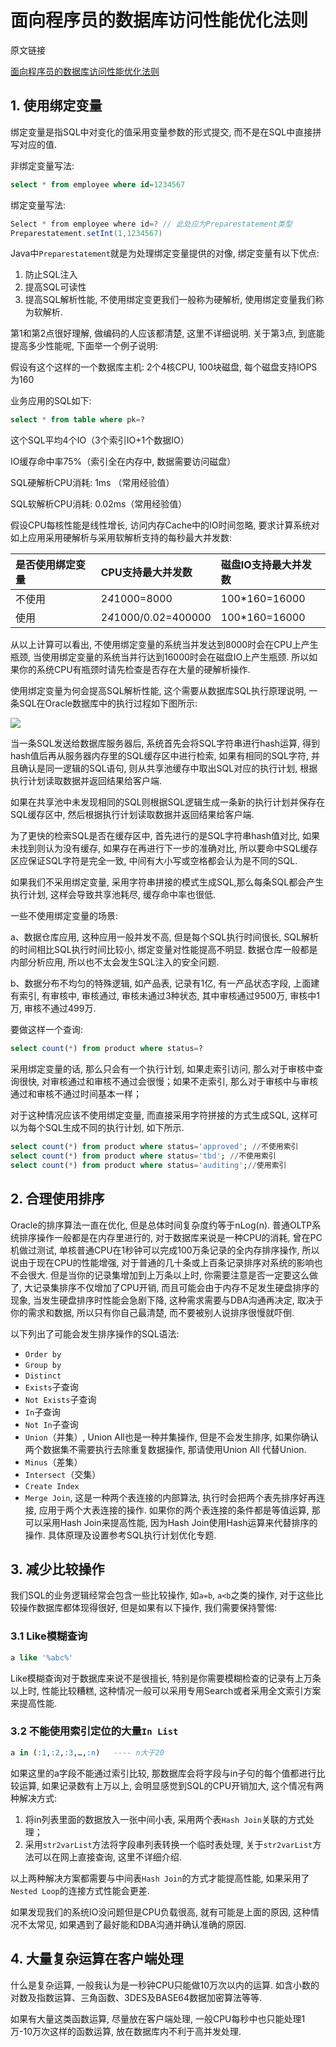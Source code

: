 # 面向程序员的数据库访问性能优化法则

原文链接

[面向程序员的数据库访问性能优化法则](https://blog.csdn.net/yzsind/article/details/6059209)

## 1. 使用绑定变量

绑定变量是指SQL中对变化的值采用变量参数的形式提交, 而不是在SQL中直接拼写对应的值. 

非绑定变量写法: 

```sql
select * from employee where id=1234567
```

绑定变量写法: 

```java
Select * from employee where id=? // 此处应为Preparestatement类型
Preparestatement.setInt(1,1234567)
```

Java中`Preparestatement`就是为处理绑定变量提供的对像, 绑定变量有以下优点: 

1. 防止SQL注入
2. 提高SQL可读性
3. 提高SQL解析性能, 不使用绑定变更我们一般称为硬解析, 使用绑定变量我们称为软解析. 

第1和第2点很好理解, 做编码的人应该都清楚, 这里不详细说明. 关于第3点, 到底能提高多少性能呢, 下面举一个例子说明: 

假设有这个这样的一个数据库主机: 2个4核CPU, 100块磁盘, 每个磁盘支持IOPS为160

业务应用的SQL如下: 

```sql
select * from table where pk=?
```

这个SQL平均4个IO（3个索引IO+1个数据IO）

IO缓存命中率75%（索引全在内存中, 数据需要访问磁盘）

SQL硬解析CPU消耗: 1ms  （常用经验值）

SQL软解析CPU消耗: 0.02ms（常用经验值）

假设CPU每核性能是线性增长, 访问内存Cache中的IO时间忽略, 要求计算系统对如上应用采用硬解析与采用软解析支持的每秒最大并发数: 

| 是否使用绑定变量 | CPU支持最大并发数    | 磁盘IO支持最大并发数 |
| :--------------- | :------------------- | :------------------- |
| 不使用           | 2*4*1000=8000        | 100*160=16000        |
| 使用             | 2*4*1000/0.02=400000 | 100*160=16000        |

从以上计算可以看出, 不使用绑定变量的系统当并发达到8000时会在CPU上产生瓶颈, 当使用绑定变量的系统当并行达到16000时会在磁盘IO上产生瓶颈. 所以如果你的系统CPU有瓶颈时请先检查是否存在大量的硬解析操作. 

使用绑定变量为何会提高SQL解析性能, 这个需要从数据库SQL执行原理说明, 一条SQL在Oracle数据库中的执行过程如下图所示: 

![](https://gitee.com/generals-space/gitimg/raw/master/05e8c7b973d105bc9ce44a1fe67de71e.jpg)

当一条SQL发送给数据库服务器后, 系统首先会将SQL字符串进行hash运算, 得到hash值后再从服务器内存里的SQL缓存区中进行检索, 如果有相同的SQL字符, 并且确认是同一逻辑的SQL语句, 则从共享池缓存中取出SQL对应的执行计划, 根据执行计划读取数据并返回结果给客户端. 

如果在共享池中未发现相同的SQL则根据SQL逻辑生成一条新的执行计划并保存在SQL缓存区中, 然后根据执行计划读取数据并返回结果给客户端. 

为了更快的检索SQL是否在缓存区中, 首先进行的是SQL字符串hash值对比, 如果未找到则认为没有缓存, 如果存在再进行下一步的准确对比, 所以要命中SQL缓存区应保证SQL字符是完全一致, 中间有大小写或空格都会认为是不同的SQL. 

如果我们不采用绑定变量, 采用字符串拼接的模式生成SQL,那么每条SQL都会产生执行计划, 这样会导致共享池耗尽, 缓存命中率也很低. 

一些不使用绑定变量的场景: 

a、数据仓库应用, 这种应用一般并发不高, 但是每个SQL执行时间很长, SQL解析的时间相比SQL执行时间比较小, 绑定变量对性能提高不明显. 数据仓库一般都是内部分析应用, 所以也不太会发生SQL注入的安全问题. 

b、数据分布不均匀的特殊逻辑, 如产品表, 记录有1亿, 有一产品状态字段, 上面建有索引, 有审核中, 审核通过, 审核未通过3种状态, 其中审核通过9500万, 审核中1万, 审核不通过499万. 

要做这样一个查询: 

```sql
select count(*) from product where status=?
```

采用绑定变量的话, 那么只会有一个执行计划, 如果走索引访问, 那么对于审核中查询很快, 对审核通过和审核不通过会很慢；如果不走索引, 那么对于审核中与审核通过和审核不通过时间基本一样；

对于这种情况应该不使用绑定变量, 而直接采用字符拼接的方式生成SQL, 这样可以为每个SQL生成不同的执行计划, 如下所示. 

```sql
select count(*) from product where status='approved'; //不使用索引
select count(*) from product where status='tbd'; //不使用索引
select count(*) from product where status='auditing';//使用索引
```

## 2. 合理使用排序

Oracle的排序算法一直在优化, 但是总体时间复杂度约等于nLog(n). 普通OLTP系统排序操作一般都是在内存里进行的, 对于数据库来说是一种CPU的消耗, 曾在PC机做过测试, 单核普通CPU在1秒钟可以完成100万条记录的全内存排序操作, 所以说由于现在CPU的性能增强, 对于普通的几十条或上百条记录排序对系统的影响也不会很大. 但是当你的记录集增加到上万条以上时, 你需要注意是否一定要这么做了, 大记录集排序不仅增加了CPU开销, 而且可能会由于内存不足发生硬盘排序的现象, 当发生硬盘排序时性能会急剧下降, 这种需求需要与DBA沟通再决定, 取决于你的需求和数据, 所以只有你自己最清楚, 而不要被别人说排序很慢就吓倒. 

以下列出了可能会发生排序操作的SQL语法: 

- `Order by`
- `Group by`
- `Distinct`
- `Exists`子查询
- `Not Exists`子查询
- `In`子查询
- `Not In`子查询
- `Union`（并集）, Union All也是一种并集操作, 但是不会发生排序, 如果你确认两个数据集不需要执行去除重复数据操作, 那请使用Union All 代替Union. 
- `Minus`（差集）
- `Intersect`（交集）
- `Create Index`
- `Merge Join`, 这是一种两个表连接的内部算法, 执行时会把两个表先排序好再连接, 应用于两个大表连接的操作. 如果你的两个表连接的条件都是等值运算, 那可以采用Hash Join来提高性能, 因为Hash Join使用Hash运算来代替排序的操作. 具体原理及设置参考SQL执行计划优化专题. 

## 3. 减少比较操作

我们SQL的业务逻辑经常会包含一些比较操作, 如`a=b`, `a<b`之类的操作, 对于这些比较操作数据库都体现得很好, 但是如果有以下操作, 我们需要保持警惕: 

### 3.1 Like模糊查询

```sql
a like '%abc%'
```

Like模糊查询对于数据库来说不是很擅长, 特别是你需要模糊检查的记录有上万条以上时, 性能比较糟糕, 这种情况一般可以采用专用Search或者采用全文索引方案来提高性能. 

### 3.2 不能使用索引定位的大量`In List`

```sql
a in (:1,:2,:3,…,:n)   ---- n大于20
```

如果这里的a字段不能通过索引比较, 那数据库会将字段与in子句的每个值都进行比较运算, 如果记录数有上万以上, 会明显感觉到SQL的CPU开销加大, 这个情况有两种解决方式: 

1. 将in列表里面的数据放入一张中间小表, 采用两个表`Hash Join`关联的方式处理；
2. 采用`str2varList`方法将字段串列表转换一个临时表处理, 关于`str2varList`方法可以在网上直接查询, 这里不详细介绍. 

以上两种解决方案都需要与中间表`Hash Join`的方式才能提高性能, 如果采用了`Nested Loop`的连接方式性能会更差. 

如果发现我们的系统IO没问题但是CPU负载很高, 就有可能是上面的原因, 这种情况不太常见, 如果遇到了最好能和DBA沟通并确认准确的原因. 

## 4. 大量复杂运算在客户端处理

什么是复杂运算, 一般我认为是一秒钟CPU只能做10万次以内的运算. 如含小数的对数及指数运算、三角函数、3DES及BASE64数据加密算法等等. 

如果有大量这类函数运算, 尽量放在客户端处理, 一般CPU每秒中也只能处理1万-10万次这样的函数运算, 放在数据库内不利于高并发处理. 

